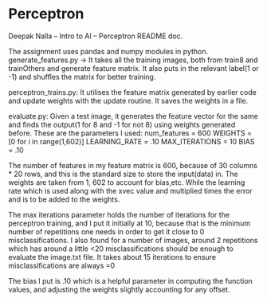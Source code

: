 # Perceptron
Deepak Nalla – Intro to AI – Perceptron README doc.

The assignment uses pandas and numpy modules in python. generate_features.py -> It takes all the training images, both from train8 and trainOthers and generate feature matrix. It also puts in the relevant label(1 or -1) and shuffles the matrix for better training.

perceptron_trains.py: It utilises the feature matrix generated by earlier code and update weights with the update routine. It saves the weights in a file.

evaluate.py: Given a test image, it generates the feature vector for the same and finds the output(1 for 8 and -1 for not 8) using weights generated before.
These are the parameters I used:
num_features = 600
WEIGHTS = [0 for i in range(1,602)]
LEARNING_RATE = .10
MAX_ITERATIONS = 10
BIAS = .10

The number of features in my feature matrix is 600, because of 30 columns * 20 rows, and this is the standard size to store the input(data) in. The weights are taken from 1, 602 to account for bias,etc. While the learning rate which is used along with the xvec value and multiplied times the error and is to be added to the weights.

The max iterations parameter holds the number of iterations for the perceptron training, and I put it initially at 10, because that is the minimum number of repetitions one needs in order to get it close to 0 misclassifications. I also found for a number of images, around 2 repetitions which has around a little <20 misclassifications should be enough to evaluate the image.txt file. It takes about 15 iterations to ensure misclassifications are always =0

The bias I put is .10 which is a helpful parameter in computing the function values, and adjusting the weights slightly accounting for any offset.